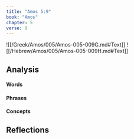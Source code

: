 ```yaml
---
title: "Amos 5:9"
book: "Amos"
chapter: 5
verse: 9
---
```

![[/Greek/Amos/005/Amos-005-009G.md#Text]]
![[/Hebrew/Amos/005/Amos-005-009H.md#Text]]

## Analysis

#### Words

#### Phrases

#### Concepts

## Reflections
